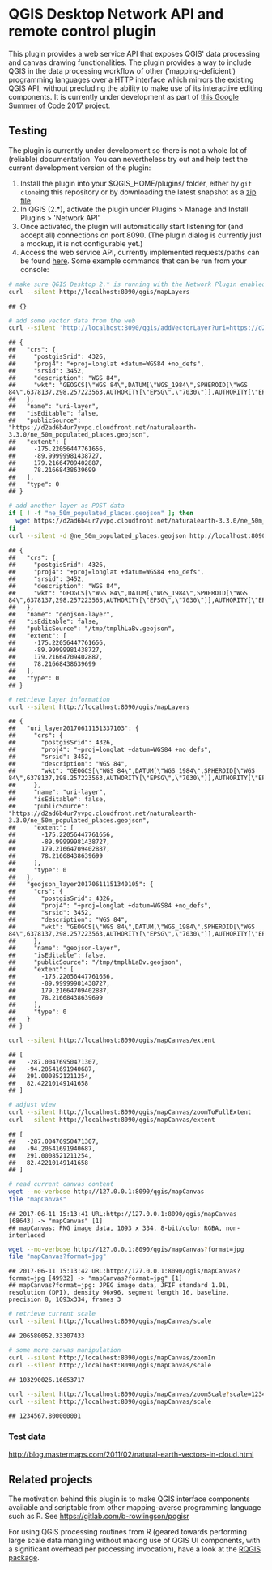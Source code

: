 QGIS Desktop Network API and remote control plugin
==================================================

This plugin provides a web service API that exposes QGIS' data processing and canvas drawing functionalities. The plugin provides a way to include QGIS in the data processing workflow of other (‘mapping-deficient’) programming languages over a HTTP interface which mirrors the existing QGIS API, without precluding the ability to make use of its interactive editing components. It is currently under development as part of [this Google Summer of Code 2017 project](https://summerofcode.withgoogle.com/projects/#5197021490184192).

Testing
-------

The plugin is currently under development so there is not a whole lot of (reliable) documentation. You can nevertheless try out and help test the current development version of the plugin:

1.  Install the plugin into your $QGIS\_HOME/plugins/ folder, either by `git clone`ing this repository or by downloading the latest snapshot as a [zip file](https://gitlab.com/qgisapi/networkapi/repository/archive.zip?ref=master).
2.  In QGIS (2.\*), activate the plugin under Plugins &gt; Manage and Install Plugins &gt; 'Network API'
3.  Once activated, the plugin will automatically start listening for (and accept all) connections on port 8090. (The plugin dialog is currently just a mockup, it is not configurable yet.)
4.  Access the web service API, currently implemented requests/paths can be found [here](https://gitlab.com/qgisapi/networkapi/blob/master/network_api_functions.py). Some example commands that can be run from your console:

``` bash
# make sure QGIS Desktop 2.* is running with the Network Plugin enabled, then:
curl --silent http://localhost:8090/qgis/mapLayers
```

    ## {}

``` bash
# add some vector data from the web
curl --silent 'http://localhost:8090/qgis/addVectorLayer?uri=https://d2ad6b4ur7yvpq.cloudfront.net/naturalearth-3.3.0/ne_50m_populated_places.geojson&name=uri-layer'
```

    ## {
    ##   "crs": {
    ##     "postgisSrid": 4326, 
    ##     "proj4": "+proj=longlat +datum=WGS84 +no_defs", 
    ##     "srsid": 3452, 
    ##     "description": "WGS 84", 
    ##     "wkt": "GEOGCS[\"WGS 84\",DATUM[\"WGS_1984\",SPHEROID[\"WGS 84\",6378137,298.257223563,AUTHORITY[\"EPSG\",\"7030\"]],AUTHORITY[\"EPSG\",\"6326\"]],PRIMEM[\"Greenwich\",0,AUTHORITY[\"EPSG\",\"8901\"]],UNIT[\"degree\",0.0174532925199433,AUTHORITY[\"EPSG\",\"9122\"]],AUTHORITY[\"EPSG\",\"4326\"]]"
    ##   }, 
    ##   "name": "uri-layer", 
    ##   "isEditable": false, 
    ##   "publicSource": "https://d2ad6b4ur7yvpq.cloudfront.net/naturalearth-3.3.0/ne_50m_populated_places.geojson", 
    ##   "extent": [
    ##     -175.22056447761656, 
    ##     -89.99999981438727, 
    ##     179.21664709402887, 
    ##     78.21668438639699
    ##   ], 
    ##   "type": 0
    ## }

``` bash
# add another layer as POST data
if [ ! -f "ne_50m_populated_places.geojson" ]; then
  wget https://d2ad6b4ur7yvpq.cloudfront.net/naturalearth-3.3.0/ne_50m_populated_places.geojson
fi
curl --silent -d @ne_50m_populated_places.geojson http://localhost:8090/qgis/addVectorLayer?name=geojson-layer
```

    ## {
    ##   "crs": {
    ##     "postgisSrid": 4326, 
    ##     "proj4": "+proj=longlat +datum=WGS84 +no_defs", 
    ##     "srsid": 3452, 
    ##     "description": "WGS 84", 
    ##     "wkt": "GEOGCS[\"WGS 84\",DATUM[\"WGS_1984\",SPHEROID[\"WGS 84\",6378137,298.257223563,AUTHORITY[\"EPSG\",\"7030\"]],AUTHORITY[\"EPSG\",\"6326\"]],PRIMEM[\"Greenwich\",0,AUTHORITY[\"EPSG\",\"8901\"]],UNIT[\"degree\",0.0174532925199433,AUTHORITY[\"EPSG\",\"9122\"]],AUTHORITY[\"EPSG\",\"4326\"]]"
    ##   }, 
    ##   "name": "geojson-layer", 
    ##   "isEditable": false, 
    ##   "publicSource": "/tmp/tmplhLaBv.geojson", 
    ##   "extent": [
    ##     -175.22056447761656, 
    ##     -89.99999981438727, 
    ##     179.21664709402887, 
    ##     78.21668438639699
    ##   ], 
    ##   "type": 0
    ## }

``` bash
# retrieve layer information
curl --silent http://localhost:8090/qgis/mapLayers
```

    ## {
    ##   "uri_layer20170611151337103": {
    ##     "crs": {
    ##       "postgisSrid": 4326, 
    ##       "proj4": "+proj=longlat +datum=WGS84 +no_defs", 
    ##       "srsid": 3452, 
    ##       "description": "WGS 84", 
    ##       "wkt": "GEOGCS[\"WGS 84\",DATUM[\"WGS_1984\",SPHEROID[\"WGS 84\",6378137,298.257223563,AUTHORITY[\"EPSG\",\"7030\"]],AUTHORITY[\"EPSG\",\"6326\"]],PRIMEM[\"Greenwich\",0,AUTHORITY[\"EPSG\",\"8901\"]],UNIT[\"degree\",0.0174532925199433,AUTHORITY[\"EPSG\",\"9122\"]],AUTHORITY[\"EPSG\",\"4326\"]]"
    ##     }, 
    ##     "name": "uri-layer", 
    ##     "isEditable": false, 
    ##     "publicSource": "https://d2ad6b4ur7yvpq.cloudfront.net/naturalearth-3.3.0/ne_50m_populated_places.geojson", 
    ##     "extent": [
    ##       -175.22056447761656, 
    ##       -89.99999981438727, 
    ##       179.21664709402887, 
    ##       78.21668438639699
    ##     ], 
    ##     "type": 0
    ##   }, 
    ##   "geojson_layer20170611151340105": {
    ##     "crs": {
    ##       "postgisSrid": 4326, 
    ##       "proj4": "+proj=longlat +datum=WGS84 +no_defs", 
    ##       "srsid": 3452, 
    ##       "description": "WGS 84", 
    ##       "wkt": "GEOGCS[\"WGS 84\",DATUM[\"WGS_1984\",SPHEROID[\"WGS 84\",6378137,298.257223563,AUTHORITY[\"EPSG\",\"7030\"]],AUTHORITY[\"EPSG\",\"6326\"]],PRIMEM[\"Greenwich\",0,AUTHORITY[\"EPSG\",\"8901\"]],UNIT[\"degree\",0.0174532925199433,AUTHORITY[\"EPSG\",\"9122\"]],AUTHORITY[\"EPSG\",\"4326\"]]"
    ##     }, 
    ##     "name": "geojson-layer", 
    ##     "isEditable": false, 
    ##     "publicSource": "/tmp/tmplhLaBv.geojson", 
    ##     "extent": [
    ##       -175.22056447761656, 
    ##       -89.99999981438727, 
    ##       179.21664709402887, 
    ##       78.21668438639699
    ##     ], 
    ##     "type": 0
    ##   }
    ## }

``` bash
curl --silent http://localhost:8090/qgis/mapCanvas/extent
```

    ## [
    ##   -287.00476950471307, 
    ##   -94.20541691940687, 
    ##   291.0008521211254, 
    ##   82.42210149141658
    ## ]

``` bash
# adjust view
curl --silent http://localhost:8090/qgis/mapCanvas/zoomToFullExtent
curl --silent http://localhost:8090/qgis/mapCanvas/extent
```

    ## [
    ##   -287.00476950471307, 
    ##   -94.20541691940687, 
    ##   291.0008521211254, 
    ##   82.42210149141658
    ## ]

``` bash
# read current canvas content
wget --no-verbose http://127.0.0.1:8090/qgis/mapCanvas
file "mapCanvas"
```

    ## 2017-06-11 15:13:41 URL:http://127.0.0.1:8090/qgis/mapCanvas [68643] -> "mapCanvas" [1]
    ## mapCanvas: PNG image data, 1093 x 334, 8-bit/color RGBA, non-interlaced

``` bash
wget --no-verbose http://127.0.0.1:8090/qgis/mapCanvas?format=jpg
file "mapCanvas?format=jpg"
```

    ## 2017-06-11 15:13:42 URL:http://127.0.0.1:8090/qgis/mapCanvas?format=jpg [49932] -> "mapCanvas?format=jpg" [1]
    ## mapCanvas?format=jpg: JPEG image data, JFIF standard 1.01, resolution (DPI), density 96x96, segment length 16, baseline, precision 8, 1093x334, frames 3

``` bash
# retrieve current scale
curl --silent http://localhost:8090/qgis/mapCanvas/scale
```

    ## 206580052.33307433

``` bash
# some more canvas manipulation
curl --silent http://localhost:8090/qgis/mapCanvas/zoomIn
curl --silent http://localhost:8090/qgis/mapCanvas/scale
```

    ## 103290026.16653717

``` bash
curl --silent http://localhost:8090/qgis/mapCanvas/zoomScale?scale=1234567.8
curl --silent http://localhost:8090/qgis/mapCanvas/scale
```

    ## 1234567.800000001

### Test data

<http://blog.mastermaps.com/2011/02/natural-earth-vectors-in-cloud.html>

Related projects
----------------

The motivation behind this plugin is to make QGIS interface components available and scriptable from other mapping-averse programming language such as R. See <https://gitlab.com/b-rowlingson/pqgisr>

For using QGIS processing routines from R (geared towards performing large scale data mangling without making use of QGIS UI components, with a significant overhead per processing invocation), have a look at the [RQGIS package](https://github.com/jannes-m/RQGIS).
